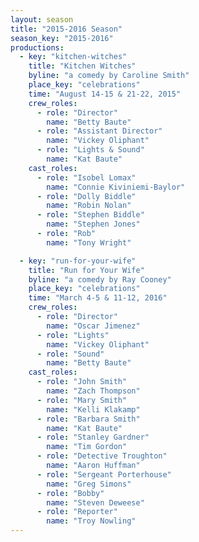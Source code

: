 ```yaml
---
layout: season
title: "2015-2016 Season"
season_key: "2015-2016"
productions:
  - key: "kitchen-witches"
    title: "Kitchen Witches"
    byline: "a comedy by Caroline Smith"
    place_key: "celebrations"
    time: "August 14-15 & 21-22, 2015"
    crew_roles:
      - role: "Director"
        name: "Betty Baute"
      - role: "Assistant Director"
        name: "Vickey Oliphant"
      - role: "Lights & Sound"
        name: "Kat Baute"
    cast_roles:
      - role: "Isobel Lomax"
        name: "Connie Kiviniemi-Baylor"
      - role: "Dolly Biddle"
        name: "Robin Nolan"
      - role: "Stephen Biddle"
        name: "Stephen Jones"
      - role: "Rob"
        name: "Tony Wright"

  - key: "run-for-your-wife"
    title: "Run for Your Wife"
    byline: "a comedy by Ray Cooney"
    place_key: "celebrations"
    time: "March 4-5 & 11-12, 2016"
    crew_roles:
      - role: "Director"
        name: "Oscar Jimenez"
      - role: "Lights"
        name: "Vickey Oliphant"
      - role: "Sound"
        name: "Betty Baute"
    cast_roles:
      - role: "John Smith"
        name: "Zach Thompson"
      - role: "Mary Smith"
        name: "Kelli Klakamp"
      - role: "Barbara Smith"
        name: "Kat Baute"
      - role: "Stanley Gardner"
        name: "Tim Gordon"
      - role: "Detective Troughton"
        name: "Aaron Huffman"
      - role: "Sergeant Porterhouse"
        name: "Greg Simons"
      - role: "Bobby"
        name: "Steven Deweese"
      - role: "Reporter"
        name: "Troy Nowling"
---
```

